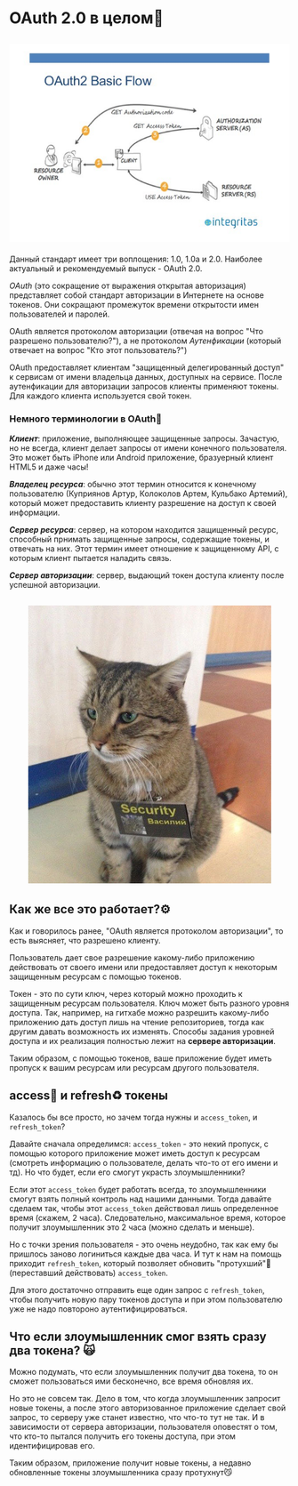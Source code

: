 # OAuth 2.0 в целом🔐

<h2 align=center><img src="OAuth-schema.jpeg" /></h2>

Данный стандарт имеет три воплощения: 1.0, 1.0a и 2.0. Наиболее актуальный и рекомендуемый выпуск - OAuth 2.0.

<i>OAuth</i> (это сокращение от выражения открытая авторизация) представляет собой стандарт авторизации в Интернете на основе токенов. Они сокращают промежуток времени открытости имен пользователей и паролей.

OAuth является протоколом авторизации (отвечая на вопрос "Что разрешено пользователю?"), а не протоколом <i>Аутенфикации</i> (который отвечает на вопрос "Кто этот пользователь?")

OAuth предоставляет клиентам "защищенный делегированный доступ" к сервисам от имени владельца данных, доступных на сервисе. После аутенфикации для авторизации запросов клиенты применяют токены. Для каждого клиента используется свой токен.

### Немного терминологии в OAuth📜

**<i>Клиент</i>**: приложение, выполняющее защищенные запросы. Зачастую, но не всегда, клиент делает запросы от имени конечного пользователя. Это может быть iPhone или Android приложение, бразуерный клиент HTML5 и даже часы!

**<i>Владелец ресурса</i>**: обычно этот термин относится к конечному пользователю (Куприянов Артур, Колоколов Артем, Кульбако Артемий), который может предоставить клиенту разрешение на доступ к своей информации.

**<i>Сервер ресурса</i>**: сервер, на котором находится защищенный ресурс, способный прнимать защищенные запросы, содержащие токены, и отвечать на них. Этот термин имеет отношение к защищенному API, с которым клиент пытается наладить связь.

**<i>Сервер авторизации</i>**: сервер, выдающий токен доступа клиенту после успешной авторизации.

<h2 align=center><img src="oauth_cat.jpg" /></h2>

## Как же все это работает?⚙️

Как и говорилось ранее, "OAuth является протоколом авторизации", то есть выясняет, что разрешено клиенту.

Пользователь дает свое разрешение какому-либо приложению действовать от своего имени или предоставляет доступ к
некоторым защищенным ресурсам с помощью токенов.

Токен - это по сути ключ, через который можно проходить к защищенным ресурсам пользователя. Ключ может быть разного уровня
доступа. Так, например, на гитхабе можно разрешить какому-либо приложению дать доступ лишь на чтение репозиториев, тогда как
другим давать возможность их изменять. Способы задания уровней доступа и их реализация полностью лежит на **сервере авторизации**.

Таким образом, с помощью токенов, ваше приложение будет иметь пропуск к вашим ресурсам или ресурсам другого пользователя.

## access🔑 и refresh♻️ токены
Казалось бы все просто, но зачем тогда нужны и `access_token`, и `refresh_token`?

Давайте сначала определимся: `access_token` - это некий пропуск, с помощью которого приложение может иметь доступ к 
ресурсам (смотреть информацию о пользователе, делать что-то от его имени и тд). Но что будет, если его смогут украсть злоумышленники?

Если этот `access_token` будет работать всегда, то злоумышленники смогут взять полный контроль над нашими данными. Тогда давайте
сделаем так, чтобы этот `access_token` действовал лишь определенное время (скажем, 2 часа). Следовательно, максимальное время, которое получит злоумышленник это 2 часа (можно сделать и меньше).

Но с точки зрения пользователя - это очень неудобно, так как ему бы пришлось заново логиниться каждые два часа. И тут
к нам на помощь приходит `refresh_token`, который позволяет обновить "протухший"🤢 (переставший действовать) `access_token`.

Для этого достаточно отправить еще один запрос с `refresh_token`, чтобы получить новую пару токенов доступа и при этом
пользователю уже не надо повтороно аутентифицироваться.

## Что если злоумышленник смог взять сразу два токена? 🙀
Можно подумать, что если злоумышленник получит два токена, то он сможет пользоваться ими бесконечно, все время обновляя их.

Но это не совсем так. Дело в том, что когда злоумышленник запросит новые токены, а после этого авторизованное приложение сделает свой запрос, то серверу уже станет известно, что что-то тут не так. И в зависимости от сервера авторизации, пользователя оповестят о том, что
кто-то пытался получить его токены доступа, при этом идентифицировав его.

Таким образом, приложение получит новые токены, а недавно обновленные токены злоумышленника сразу протухнут😼
